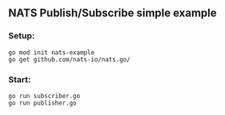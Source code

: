 ## NATS Publish/Subscribe simple example

### Setup:

```
go mod init nats-example
go get github.com/nats-io/nats.go/
```

### Start:

```
go run subscriber.go
go run publisher.go
```
